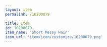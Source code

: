 ```yaml
---
layout: item
permalink: /10200079

title: Item
id: 10200079
item_name: 'Short Messy Hair'
icon_url: 'item/icon/customize/10200079.png'
---
```

